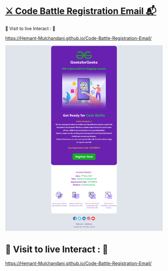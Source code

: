 # [⚔️ Code Battle Registration Email 📬](https://hemant-mulchandani.github.io/Code-Battle-Registration-Email/)

  📌 Visit to live Interact : 🔗

  https://Hemant-Mulchandani.github.io/Code-Battle-Registration-Email/ 


![Mail Capture](Code%20Battle%20Registration%20Mail%20Capture.png)

# 📌 Visit to live Interact : 🔗

 https://Hemant-Mulchandani.github.io/Code-Battle-Registration-Email/ 

